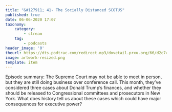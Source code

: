 ```yaml
---
title: "&#127911; 41- The Socially Distanced SCOTUS"
published: true
date: 06-06-2020 17:07
taxonomy:
    category:
        - stream
    tag:
        - podcasts
header_image: '0'
theurl: https://dts.podtrac.com/redirect.mp3/dovetail.prxu.org/66/d2c74d7d-e3f1-48d7-abe6-c4e396acb16a/TCL_41_SCOTUS_PANDEMIC_PT_01.mp3
image: artwork-resized.png
template: item
--- 
```

Episode summary: The Supreme Court may not be able to meet in person, but they are still doing business over conference call. This month, they’ve considered three cases about Donald Trump’s finances, and whether they should be released to Congressional committees and prosecutors in New York. What does history tell us about these cases which could have major consequences for executive power?
